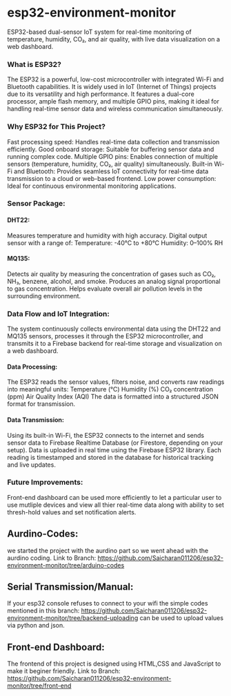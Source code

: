 # esp32-environment-monitor
ESP32-based dual-sensor IoT system for real-time monitoring of temperature, humidity, CO₂, and air quality, with live data visualization on a web dashboard.


### What is ESP32?
The ESP32 is a powerful, low-cost microcontroller with integrated Wi-Fi and Bluetooth capabilities. It is widely used in IoT (Internet of Things) projects due to its versatility and high performance.
It features a dual-core processor, ample flash memory, and multiple GPIO pins, making it ideal for handling real-time sensor data and wireless communication simultaneously.

### Why ESP32 for This Project?

Fast processing speed: Handles real-time data collection and transmission efficiently.
Good onboard storage: Suitable for buffering sensor data and running complex code.
Multiple GPIO pins: Enables connection of multiple sensors (temperature, humidity, CO₂, air quality) simultaneously.
Built-in Wi-Fi and Bluetooth: Provides seamless IoT connectivity for real-time data transmission to a cloud or web-based frontend.
Low power consumption: Ideal for continuous environmental monitoring applications.

### Sensor Package:
#### DHT22:
Measures temperature and humidity with high accuracy.
Digital output sensor with a range of:
Temperature: -40°C to +80°C
Humidity: 0–100% RH

#### MQ135:

Detects air quality by measuring the concentration of gases such as CO₂, NH₃, benzene, alcohol, and smoke.
Produces an analog signal proportional to gas concentration.
Helps evaluate overall air pollution levels in the surrounding environment.

### Data Flow and IoT Integration:
The system continuously collects environmental data using the DHT22 and MQ135 sensors, processes it through the ESP32 microcontroller, and transmits it to a Firebase backend for real-time storage and visualization on a web dashboard.

#### Data Processing:
The ESP32 reads the sensor values, filters noise, and converts raw readings into meaningful units:
Temperature (°C)
Humidity (%)
CO₂ concentration (ppm)
Air Quality Index (AQI)
The data is formatted into a structured JSON format for transmission.

#### Data Transmission:
Using its built-in Wi-Fi, the ESP32 connects to the internet and sends sensor data to Firebase Realtime Database (or Firestore, depending on your setup).
Data is uploaded in real time using the Firebase ESP32 library.
Each reading is timestamped and stored in the database for historical tracking and live updates.

### Future Improvements:
Front-end dashboard can be used more efficiently to let a particular user to use mutliple devices and view all thier real-time data along with ability to set thresh-hold values and set notification alerts.

## Aurdino-Codes:
we started the project with the aurdino part so we went ahead with the aurdino coding.
Link to Branch:
https://github.com/Saicharan011206/esp32-environment-monitor/tree/arduino-codes
## Serial Transmission/Manual:
If your esp32 console refuses to connect to your wifi the simple codes mentioned in this branch: https://github.com/Saicharan011206/esp32-environment-monitor/tree/backend-uploading can be used to upload values via python and json.
## Front-end Dashboard:
The frontend of this project is designed using HTML,CSS and JavaScript to make it beginer friendly.
Link to Branch: https://github.com/Saicharan011206/esp32-environment-monitor/tree/front-end
